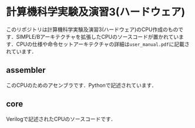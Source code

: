 # 計算機科学実験及演習3(ハードウェア)
このリポジトリは計算機科学実験及演習3(ハードウェア)のCPU作成のものです．SIMPLE/Bアーキテクチャを拡張したCPUのソースコードが置かれています．CPUの仕様や命令セットアーキテクチャの詳細は`user_manual.pdf`に記載されています．

## assembler
このCPUのためのアセンブラです．Pythonで記述されています．

## core
Verilogで記述されたCPUのソースコードです．